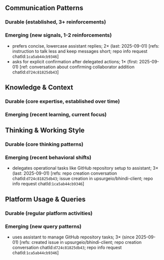 ## Communication Patterns
### Durable (established, 3+ reinforcements)

### Emerging (new signals, 1-2 reinforcements)
- prefers concise, lowercase assistant replies; 2× (last: 2025-09-01) [refs: instruction to talk less and keep messages short; repo info request chatId:`1ca5ab44cb9346`]
- asks for explicit confirmation after delegated actions; 1× (first: 2025-09-01) [ref: conversation about confirming collaborator addition chatId:`d724c81825db43`]

## Knowledge & Context
### Durable (core expertise, established over time)

### Emerging (recent learning, current focus)  

## Thinking & Working Style
### Durable (core thinking patterns)

### Emerging (recent behavioral shifts)
- delegates operational tasks like GitHub repository setup to assistant; 3× (last: 2025-09-01) [refs: repo creation conversation chatId:`d724c81825db43`; issue creation in upsurgeio/bhindi-client; repo info request chatId:`1ca5ab44cb9346`]

## Platform Usage & Queries
### Durable (regular platform activities)

### Emerging (new query patterns)
- uses assistant to manage GitHub repository tasks; 3× (since 2025-09-01) [refs: created issue in upsurgeio/bhindi-client; repo creation conversation chatId:`d724c81825db43`; repo info request chatId:`1ca5ab44cb9346`]